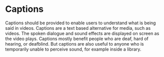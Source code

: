 # Captions

Captions should be provided to enable users to understand what is being said in videos. Captions are a text based alternative for media, such as videos. The spoken dialogue and sound effects are displayed on screen as the video plays. Captions mostly benefit people who are deaf, hard of hearing, or deafblind. But captions are also useful to anyone who is temporarily unable to perceive sound, for example inside a library.
